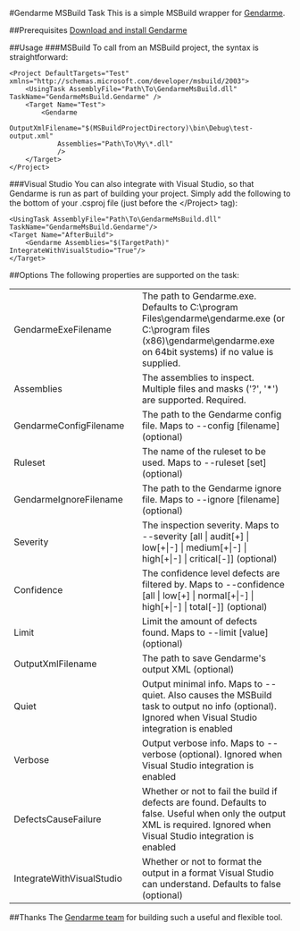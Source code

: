 #Gendarme MSBuild Task
This is a simple MSBuild wrapper for [Gendarme](http://www.mono-project.com/Gendarme).

##Prerequisites
[Download and install Gendarme](http://www.mono-project.com/Gendarme#Download)

##Usage
###MSBuild
To call from an MSBuild project, the syntax is straightforward:

    <Project DefaultTargets="Test" xmlns="http://schemas.microsoft.com/developer/msbuild/2003">
        <UsingTask AssemblyFile="Path\To\GendarmeMsBuild.dll" TaskName="GendarmeMsBuild.Gendarme" />
        <Target Name="Test">
            <Gendarme
                OutputXmlFilename="$(MSBuildProjectDirectory)\bin\Debug\test-output.xml"
                Assemblies="Path\To\My\*.dll"
                />
        </Target>
    </Project>

###Visual Studio
You can also integrate with Visual Studio, so that Gendarme is run as part of building your project. Simply add the following to the bottom of your .csproj file (just before the &lt;/Project&gt; tag):

    <UsingTask AssemblyFile="Path\To\GendarmeMsBuild.dll" TaskName="GendarmeMsBuild.Gendarme"/>
    <Target Name="AfterBuild">
        <Gendarme Assemblies="$(TargetPath)" IntegrateWithVisualStudio="True"/>
    </Target>
##Options
The following properties are supported on the task:

<table>
<tr>
<td>GendarmeExeFilename<td>
<td>The path to Gendarme.exe. Defaults to C:\program Files\gendarme\gendarme.exe (or C:\program files (x86)\gendarme\gendarme.exe on 64bit systems) if no value is supplied.</td>
</tr>
<tr>
<td>Assemblies<td>
<td>The assemblies to inspect. Multiple files and masks ('?', '*') are supported. Required.</td>
</tr>
<tr>
<td>GendarmeConfigFilename<td>
<td>The path to the Gendarme config file. Maps to --config [filename] (optional)</td>
</tr>
<tr>
<td>Ruleset<td>
<td>The name of the ruleset to be used. Maps to --ruleset [set] (optional)</td>
</tr>
<tr>
<td>GendarmeIgnoreFilename<td>
<td>The path to the Gendarme ignore file. Maps to --ignore [filename] (optional)</td>
</tr>
<tr>
<td>Severity<td>
<td>The inspection severity. Maps to --severity [all | audit[+] | low[+|-] | medium[+|-] | high[+|-] | critical[-]] (optional)</td>
</tr>
<tr>
<td>Confidence<td>
<td>The confidence level defects are filtered by. Maps to --confidence [all | low[+] | normal[+|-] | high[+|-] | total[-]] (optional)</td>
</tr>
<tr>
<td>Limit<td>
<td>Limit the amount of defects found. Maps to --limit [value] (optional)</td>
</tr>
<tr>
<td>OutputXmlFilename<td>
<td>The path to save Gendarme's output XML (optional)</td>
</tr>
<tr>
<td>Quiet<td>
<td>Output minimal info. Maps to --quiet. Also causes the MSBuild task to output no info (optional). Ignored when Visual Studio integration is enabled</td>
</tr>
<tr>
<td>Verbose<td>
<td>Output verbose info. Maps to --verbose (optional). Ignored when Visual Studio integration is enabled</td>
</tr>
<tr>
<td>DefectsCauseFailure<td>
<td>Whether or not to fail the build if defects are found. Defaults to false. Useful when only the output XML is required. Ignored when Visual Studio integration is enabled</td>
</tr>
<tr>
<td>IntegrateWithVisualStudio<td>
<td>Whether or not to format the output in a format Visual Studio can understand. Defaults to false (optional)</td>
</tr>
</table>

##Thanks
The [Gendarme team](http://github.com/mono/mono-tools/blob/master/gendarme/AUTHORS) for building such a useful and flexible tool.
